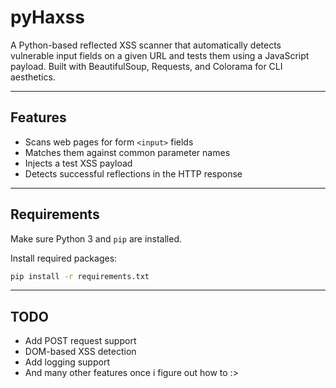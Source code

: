 #  pyHaxss

A Python-based reflected XSS scanner that automatically detects vulnerable input fields on a given URL and tests them using a JavaScript payload. Built with BeautifulSoup, Requests, and Colorama for CLI aesthetics.

---

##  Features

- Scans web pages for form `<input>` fields
- Matches them against common parameter names
- Injects a test XSS payload
- Detects successful reflections in the HTTP response

---

##  Requirements

Make sure Python 3 and `pip` are installed.

Install required packages:

```bash
pip install -r requirements.txt
```

---

## TODO
 - Add POST request support
 - DOM-based XSS detection
 - Add logging support
 - And many other features once i figure out how to :>
